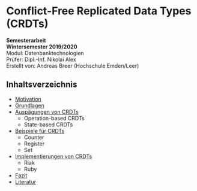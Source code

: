 # Conflict-Free Replicated Data Types (CRDTs)

__Semesterarbeit__  
__Wintersemester 2019/2020__  
Modul:          Datenbanktechnologien  
Prüfer:         Dipl.-Inf. Nikolai Alex  
Erstellt von:   Andreas Breer (Hochschule Emden/Leer)  

## Inhaltsverzeichnis

* [Motivation](01_Motivation.md)  
* [Grundlagen](02_Grundlagen.md)  
* [Auspägungen von CRDTs](03_Auspaegungen.md)  
  * Operation-based CRDTs
  * State-based CRDTs
* [Beispiele für CRDTs](04_Beispiele.md)  
  * Counter
  * Register
  * Set
* [Implementierungen von CRDTs](05_Implementierungen.md)  
  * Riak
  * Ruby
* [Fazit](06_Fazit.md)  
* [Literatur](07_Literatur.md)  
